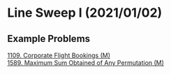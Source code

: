 # Line Sweep I  (2021/01/02)


## Example Problems
[1109. Corporate Flight Bookings     (M)   ](./code/v.md) <br/>
[1589. Maximum Sum Obtained of Any Permutation (M)   ](./code/1589.md) <br/>



